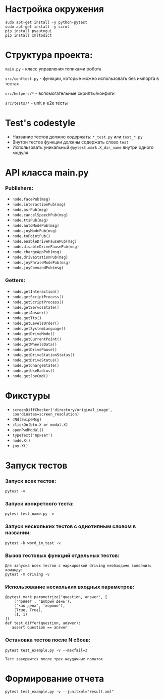 # Настройка окружения

```
sudo apt-get install -y python-pytest
sudo apt-get install -y scrot
pip install pyautogui
pip install xmltodict
```

# Структура проекта:

`main.py` - класс управления топиками робота

`src/conftest.py` - функции, которые можно использовать без импорта в тестах

`src/helpers/*` - вспомогательные скрипты/конфиги

`src/tests/*` - unit и e2e тесты

# Test's codestyle

- Название тестов должно содержать: `*_test.py` или `test_*.py`
- Внутри тестов функции должны содержать слово `test`
- Использовать уникальный `@pytest.mark.X_dir_name` внутри одного модуля

# API класса main.py

### Publishers:

- `node.facePub(msg)`
- `node.interactionPub(msg)`
- `node.asrPub(msg)`
- `node.cancelSpeechPub(msg)`
- `node.ttsPub(msg)`
- `node.autoModePub(msg)`
- `node.joyModePub(msg)`
- `node.toPointPub()`
- `node.enableDrivePausePub(msg)`
- `node.disableDrivePausePub(msg)`
- `node.chargeAppPub(msg)`
- `node.driveStationPub(msg)`
- `node.joyPhraseModePub(msg)`
- `node.joyCommandPub(msg)`

### Getters:

- `node.getInteraction()`
- `node.getScriptProcess()`
- `node.getScriptProcess()`
- `node.getServosState()`
- `node.getAnswer()`
- `node.getTts()`
- `node.getLevelsOrder()`
- `node.getSystemLanguage()`
- `node.getDriveMode()`
- `node.getCurrentPoint()`
- `node.getWheelsData()`
- `node.getDrivePause()`
- `node.getDriveStationStatus()`
- `node.getDriveStatus()`
- `node.getChargeState()`
- `node.getUseRadius()`
- `node.getJoyCmd()`

# Фикстуры

- `screenDiffChecker('directory/original_image', coordinates=screen_resolution)`
- `dNd(SwipeMsg)`
- `clickOn(btn.X or modal.X)`
- `openPwdModal()`
- `typeText('привет')`
- `node.X()`
- `joy.X()`

# Запуск тестов

### Запуск всех тестов:

```
pytest -v
```

### Запуск конкретного теста:

```
pytest test_name.py -v
```

### Запуск нескольких тестов с однотипным словом в названии:

```
pytest -k word_in_test -v
```

### Вызов тестовых функций отдельных тестов:

```
Для запуска всех тестов с маркировкой driving необходимо выполнить команду:
pytest -m driving -v
```

### Использование нескольких входных параметров:

```
@pytest.mark.parametrize("question, answer", [
    ('привет', 'добрый день'),
    ('как дела', 'хорошо'),
    (True, True),
    (1, 1)
])
def test_differ(question, answer):
   assert question == answer
```

### Остановка тестов после N сбоев:

```
pytest test_example.py -v --maxfail=3

Тест завершится после трех неудачных попыток
```

# Формирование отчета

```
pytest test_example.py -v --junitxml="result.xml"
```
